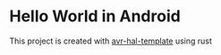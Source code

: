 # Hello World in Android

This project is created with [avr-hal-template](https://github.com/Rahix/avr-hal-template) using rust
